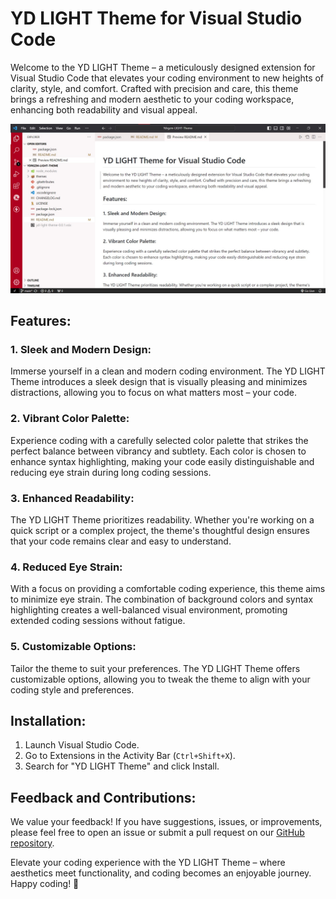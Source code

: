 # YD LIGHT Theme for Visual Studio Code

Welcome to the YD LIGHT Theme – a meticulously designed extension for Visual Studio Code that elevates your coding environment to new heights of clarity, style, and comfort. Crafted with precision and care, this theme brings a refreshing and modern aesthetic to your coding workspace, enhancing both readability and visual appeal.

![image](./themes/image.jpg)

## Features:

### 1. **Sleek and Modern Design:**
   Immerse yourself in a clean and modern coding environment. The YD LIGHT Theme introduces a sleek design that is visually pleasing and minimizes distractions, allowing you to focus on what matters most – your code.

### 2. **Vibrant Color Palette:**
   Experience coding with a carefully selected color palette that strikes the perfect balance between vibrancy and subtlety. Each color is chosen to enhance syntax highlighting, making your code easily distinguishable and reducing eye strain during long coding sessions.

### 3. **Enhanced Readability:**
   The YD LIGHT Theme prioritizes readability. Whether you're working on a quick script or a complex project, the theme's thoughtful design ensures that your code remains clear and easy to understand.

### 4. **Reduced Eye Strain:**
   With a focus on providing a comfortable coding experience, this theme aims to minimize eye strain. The combination of background colors and syntax highlighting creates a well-balanced visual environment, promoting extended coding sessions without fatigue.

### 5. **Customizable Options:**
   Tailor the theme to suit your preferences. The YD LIGHT Theme offers customizable options, allowing you to tweak the theme to align with your coding style and preferences.

## Installation:

1. Launch Visual Studio Code.
2. Go to Extensions in the Activity Bar (`Ctrl+Shift+X`).
3. Search for "YD LIGHT Theme" and click Install.

## Feedback and Contributions:

We value your feedback! If you have suggestions, issues, or improvements, please feel free to open an issue or submit a pull request on our [GitHub repository](https://github.com/YD/YD-LIGHT-Theme).

Elevate your coding experience with the YD LIGHT Theme – where aesthetics meet functionality, and coding becomes an enjoyable journey. Happy coding! 🚀
